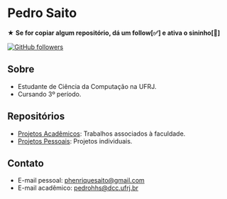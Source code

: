 # Pedro Saito

★ **Se for copiar algum repositório, dá um follow[✅]  e ativa o sininho[🔔]**

[![GitHub followers](https://img.shields.io/github/followers/saitoi?style=social)](https://github.com/saitoi)

## Sobre

- Estudante de Ciência da Computação na UFRJ.
- Cursando 3º período.

## Repositórios

- [Projetos Acadêmicos](https://github.com/saitoi/Faculdade.git): Trabalhos associados à faculdade.
- [Projetos Pessoais](https://github.com/saitoi/Pessoal.git): Projetos individuais.

## Contato

- E-mail pessoal: phenriquesaito@gmail.com
- E-mail acadêmico: pedrohhs@dcc.ufrj.br
